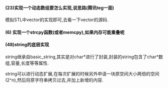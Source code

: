 #### (23)实现一个动态数组要怎么实现,说思路(腾讯teg一面)
模拟STL中vector的实现即可,去看一下vector的源码.

#### (6) 实现一个strcpy函数(或者memcpy),如果内存可能重叠呢

#### (48)string的底层实现
string继承自basic_string,其实是对char\*进行了封装,封装的string包含了char\*数组,容量,长度等等属性.

string可以进行动态扩展,在每次扩展的时候另外申请一块原空间大小两倍的空间(2^n),然后将原字符串拷贝过去,并加上新增的内容.


